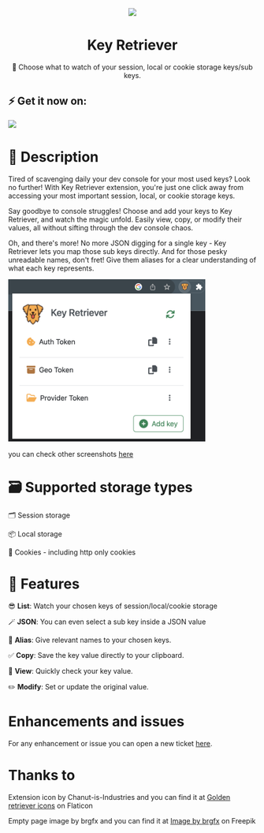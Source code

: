
<div align="center">
	<img src="https://repository-images.githubusercontent.com/658112380/1ca66916-3b00-43e2-84fd-9e1379a3d7bb"  width="200"  />
	<h1>Key Retriever</h1>
	<p>🔮 Choose what to watch of your session, local or cookie storage keys/sub keys.</p>
</div>

## ⚡️ Get it now on: 
<a href="#"  target="_blank">
  <img  src="https://storage.googleapis.com/web-dev-uploads/image/WlD8wC6g8khYWPJUsQceQkhXSlv1/mPGKYBIR2uCP0ApchDXE.png"  width="200"  />
</a>


# 🐶 Description
Tired of scavenging daily your dev console for your most used keys? Look no further! With Key Retriever extension, you're just one click away from accessing your most important session, local, or cookie storage keys.

Say goodbye to console struggles! Choose and add your keys to Key Retriever, and watch the magic unfold. Easily view, copy, or modify their values, all without sifting through the dev console chaos.

Oh, and there's more! No more JSON digging for a single key - Key Retriever lets you map those sub keys directly. And for those pesky unreadable names, don't fret! Give them aliases for a clear understanding of what each key represents.

<img src="./docs/Key-Retriever-preview.png" width="400" />

you can check other screenshots [here](docs/)

# 🗃️ Supported storage types

🗂️ Session storage

📦 Local storage

🍪 Cookies - including http only cookies

# 🚀 Features

😎 **List**: Watch your chosen keys of session/local/cookie storage

🪄 **JSON**: You can even select a sub key inside a JSON value

💅 **Alias**: Give relevant names to your chosen keys.

✅ **Copy**: Save the key value directly to your clipboard.

👀 **View**: Quickly check your key value.

✏️ **Modify**: Set or update the original value.

# Enhancements and issues

For any enhancement or issue you can open a new ticket [here](https://github.com/Room-Elephant/extension-chrome-key-retriever/issues/new).

# Thanks to

Extension icon by Chanut-is-Industries and you can find it at <a  href="https://www.flaticon.com/free-icons/golden-retriever"  title="golden retriever icons">Golden retriever icons</a> on Flaticon

Empty page image by brgfx and you can find it at <a  href="https://www.freepik.com/free-vector/dog-digging-dirt-white-background_18973243.htm#query=golden%20retriever%20bone&position=26&from_view=search&track=ais">Image by brgfx</a> on Freepik
